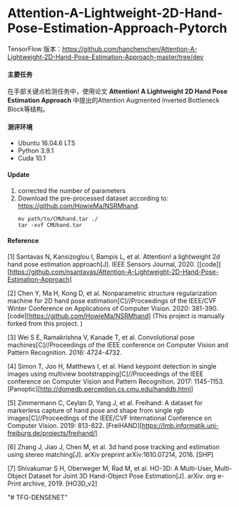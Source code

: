 # Attention-A-Lightweight-2D-Hand-Pose-Estimation-Approach-Pytorch

TensorFlow 版本：https://github.com/hanchenchen/Attention-A-Lightweight-2D-Hand-Pose-Estimation-Approach-master/tree/dev

#### 主要任务
在手部关键点检测任务中，使用论文 **Attention! A Lightweight 2D Hand Pose Estimation Approach**  中提出的Attention Augmented Inverted Bottleneck Block等结构。

#### 测评环境

- Ubuntu 16.04.6 LTS
- Python 3.9.1
- Cuda 10.1

#### Update
1. corrected the number of parameters
2. Download the pre-processed dataset according to: https://github.com/HowieMa/NSRMhand. 
    ```
    mv path/to/CMUhand.tar ./
    tar -xvf CMUhand.tar
    ```

#### Reference

[1] Santavas N, Kansizoglou I, Bampis L, et al. Attention! a lightweight 2d hand pose estimation approach[J]. IEEE Sensors Journal, 2020. [[code]][https://github.com/nsantavas/Attention-A-Lightweight-2D-Hand-Pose-Estimation-Approach]

[2] Chen Y, Ma H, Kong D, et al. Nonparametric structure regularization machine for 2D hand pose estimation[C]//Proceedings of the IEEE/CVF Winter Conference on Applications of Computer Vision. 2020: 381-390. [code][https://github.com/HowieMa/NSRMhand] (This project is manually forked from this project. )

[3] Wei S E, Ramakrishna V, Kanade T, et al. Convolutional pose machines[C]//Proceedings of the IEEE conference on Computer Vision and Pattern Recognition. 2016: 4724-4732.

[4] Simon T, Joo H, Matthews I, et al. Hand keypoint detection in single images using multiview bootstrapping[C]//Proceedings of the IEEE conference on Computer Vision and Pattern Recognition. 2017: 1145-1153. [Panoptic][http://domedb.perception.cs.cmu.edu/handdb.html]

[5] Zimmermann C, Ceylan D, Yang J, et al. Freihand: A dataset for markerless capture of hand pose and shape from single rgb images[C]//Proceedings of the IEEE/CVF International Conference on Computer Vision. 2019: 813-822. [FreiHAND][https://lmb.informatik.uni-freiburg.de/projects/freihand/]

[6] Zhang J, Jiao J, Chen M, et al. 3d hand pose tracking and estimation using stereo matching[J]. arXiv preprint arXiv:1610.07214, 2016. [SHP]

[7] Shivakumar S H, Oberweger M, Rad M, et al. HO-3D: A Multi-User, Multi-Object Dataset for Joint 3D Hand-Object Pose Estimation[J]. arXiv. org e-Print archive, 2019. [HO3D_v2]

"# TFG-DENSENET" 
